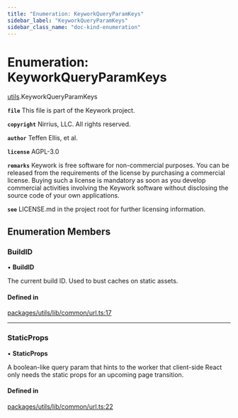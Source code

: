 ```yaml
---
title: "Enumeration: KeyworkQueryParamKeys"
sidebar_label: "KeyworkQueryParamKeys"
sidebar_class_name: "doc-kind-enumeration"
---
```


# Enumeration: KeyworkQueryParamKeys

[utils](../modules/utils).KeyworkQueryParamKeys

**`file`** This file is part of the Keywork project.

**`copyright`** Nirrius, LLC. All rights reserved.

**`author`** Teffen Ellis, et al.

**`license`** AGPL-3.0

**`remarks`** Keywork is free software for non-commercial purposes.
You can be released from the requirements of the license by purchasing a commercial license.
Buying such a license is mandatory as soon as you develop commercial activities
involving the Keywork software without disclosing the source code of your own applications.

**`see`** LICENSE.md in the project root for further licensing information.

## Enumeration Members

### BuildID

• **BuildID**

The current build ID. Used to bust caches on static assets.

#### Defined in

[packages/utils/lib/common/url.ts:17](https://github.com/nirrius/keywork/blob/73ad60a/packages/utils/lib/common/url.ts#L17)

___

### StaticProps

• **StaticProps**

A boolean-like query param that hints to the worker that client-side React
only needs the static props for an upcoming page transition.

#### Defined in

[packages/utils/lib/common/url.ts:22](https://github.com/nirrius/keywork/blob/73ad60a/packages/utils/lib/common/url.ts#L22)
